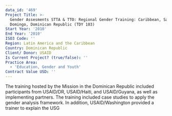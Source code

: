 ```yaml
---
data_id: '469'
Project Title: >-
  Gender Assesments STTA & TTO: Regional Gender Training: Caribbean, Santo
  Domingo, Dominican Republic (TDY 103)
Start Year: '2010'
End Year: '2010'
ISO3 Code: ''
Region: Latin America and the Caribbean
Country: Dominican Republic
Client/ Donor: USAID
Is Current Project? (true/false): ''
Practice Area:
  - 'Education, Gender and Youth'
Contract Value USD: ''
---
```

The training hosted by the Mission in the Dominican Republic included participants from USAID/DR, USAID/Haiti, and USAID/Guyana, as well as implementing partners. The training included case studies to apply the gender analysis framework. In addition, USAID/Washington provided a trainer to explain the USG
